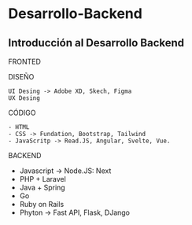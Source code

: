 # Desarrollo-Backend
Introducción al Desarrollo Backend
----
FRONTED

  DISEÑO
  
    UI Desing -> Adobe XD, Skech, Figma
    UX Desing
  CÓDIGO
  
    - HTML
    - CSS -> Fundation, Bootstrap, Tailwind
    - JavaScritp -> Read.JS, Angular, Svelte, Vue.

BACKEND

  - Javascript -> Node.JS:  Next
  - PHP + Laravel
  - Java + Spring
  - Go
  - Ruby on Rails
  - Phyton -> Fast API, Flask, DJango

